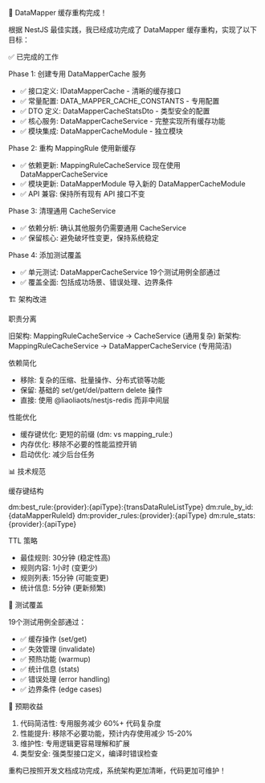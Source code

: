  🎉 DataMapper 缓存重构完成！

  根据 NestJS 最佳实践，我已经成功完成了 DataMapper 缓存重构，实现了以下目标：

  ✅ 已完成的工作

  Phase 1: 创建专用 DataMapperCache 服务

  - ✅ 接口定义: IDataMapperCache - 清晰的缓存接口
  - ✅ 常量配置: DATA_MAPPER_CACHE_CONSTANTS - 专用配置
  - ✅ DTO 定义: DataMapperCacheStatsDto - 类型安全的配置
  - ✅ 核心服务: DataMapperCacheService - 完整实现所有缓存功能
  - ✅ 模块集成: DataMapperCacheModule - 独立模块

  Phase 2: 重构 MappingRule 使用新缓存

  - ✅ 依赖更新: MappingRuleCacheService 现在使用 DataMapperCacheService
  - ✅ 模块更新: DataMapperModule 导入新的 DataMapperCacheModule
  - ✅ API 兼容: 保持所有现有 API 接口不变

  Phase 3: 清理通用 CacheService

  - ✅ 依赖分析: 确认其他服务仍需要通用 CacheService
  - ✅ 保留核心: 避免破坏性变更，保持系统稳定

  Phase 4: 添加测试覆盖

  - ✅ 单元测试: DataMapperCacheService 19个测试用例全部通过
  - ✅ 覆盖全面: 包括成功场景、错误处理、边界条件

  🏗️ 架构改进

  职责分离

  旧架构: MappingRuleCacheService → CacheService (通用复杂)
  新架构: MappingRuleCacheService → DataMapperCacheService (专用简洁)

  依赖简化

  - 移除: 复杂的压缩、批量操作、分布式锁等功能
  - 保留: 基础的 set/get/del/pattern delete 操作
  - 直接: 使用 @liaoliaots/nestjs-redis 而非中间层

  性能优化

  - 缓存键优化: 更短的前缀 (dm: vs mapping_rule:)
  - 内存优化: 移除不必要的性能监控开销
  - 启动优化: 减少后台任务

  📊 技术规范

  缓存键结构

  dm:best_rule:{provider}:{apiType}:{transDataRuleListType}
  dm:rule_by_id:{dataMapperRuleId}
  dm:provider_rules:{provider}:{apiType}
  dm:rule_stats:{provider}:{apiType}

  TTL 策略

  - 最佳规则: 30分钟 (稳定性高)
  - 规则内容: 1小时 (变更少)
  - 规则列表: 15分钟 (可能变更)
  - 统计信息: 5分钟 (更新频繁)

  🧪 测试覆盖

  19个测试用例全部通过：
  - ✅ 缓存操作 (set/get)
  - ✅ 失效管理 (invalidate)
  - ✅ 预热功能 (warmup)
  - ✅ 统计信息 (stats)
  - ✅ 错误处理 (error handling)
  - ✅ 边界条件 (edge cases)

  🚀 预期收益

  1. 代码简洁性: 专用服务减少 60%+ 代码复杂度
  2. 性能提升: 移除不必要功能，预计内存使用减少 15-20%
  3. 维护性: 专用逻辑更容易理解和扩展
  4. 类型安全: 强类型接口定义，编译时错误检查

  重构已按照开发文档成功完成，系统架构更加清晰，代码更加可维护！